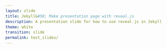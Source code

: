 ```yaml
---
layout: slide
title: Jekyll&#58; Make presentation page with reveal.js
description: A presentation slide for how to use reveal.js in Jekyll
theme: white
transition: slide
permalink: test_slides/
---
```

<section data-markdown data-separator="^\r?\n----\r?\n" data-separator-vertical="^\r?\n--\r?\n">
<script type="text/template">


## Presentation Title

<br></br>
![U of T Logo](u_of_t_crest.svg)

[Dario Toman](https://dariotoman.com/)



--

<!-- .slide: style="text-align: left;"> -->  
## Demo 2
<!-- .slide: style="text-align: center;"> -->  
Slide 1.2

----

## Demo 2
Slide 2

--

maybe??



</script>
</section>